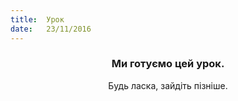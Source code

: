 ```yaml
---
title:  Урок
date:   23/11/2016
---
```


### <center>Ми готуємо цей урок.</center>
<center>Будь ласка, зайдіть пізніше.</center>